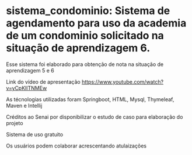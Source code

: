 # sistema_condominio: Sistema de agendamento para uso da academia de um condominio solicitado na situação de aprendizagem 6.

Esse sistema foi elaborado para obtenção de nota na situação de aprendizagem 5 e 6

Link do vídeo de apresentação
https://www.youtube.com/watch?v=yCpKIlTNMEw

As técnologias utilizadas foram Springboot, HTML, Mysql, Thymeleaf, Maven e Intellij

Créditos ao Senai por disponibilizar o estudo de caso para elaboração do projeto

Sistema de uso gratuito

Os usuários podem colaborar acrescentando atulaizações
